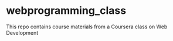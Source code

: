 # webprogramming_class
This repo contains course materials from a Coursera class on Web Development
